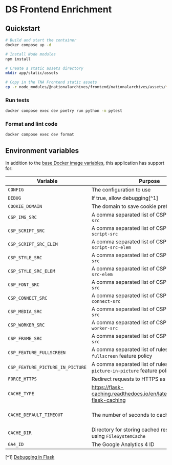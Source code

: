 # DS Frontend Enrichment

## Quickstart

```sh
# Build and start the container
docker compose up -d

# Install Node modules
npm install

# Create a static assets directory
mkdir app/static/assets

# Copy in the TNA Frontend static assets
cp -r node_modules/@nationalarchives/frontend/nationalarchives/assets/* app/static/assets
```

### Run tests

```sh
docker compose exec dev poetry run python -m pytest
```

### Format and lint code

```sh
docker compose exec dev format
```

## Environment variables

In addition to the [base Docker image variables](https://github.com/nationalarchives/docker/blob/main/docker/tna-python/README.md#environment-variables), this application has support for:

| Variable                         | Purpose                                                                     | Default                                                    |
| -------------------------------- | --------------------------------------------------------------------------- | ---------------------------------------------------------- |
| `CONFIG`                         | The configuration to use                                                    | `config.Production`                                        |
| `DEBUG`                          | If true, allow debugging[^1]                                                | `False`                                                    |
| `COOKIE_DOMAIN`                  | The domain to save cookie preferences against                               | _none_                                                     |
| `CSP_IMG_SRC`                    | A comma separated list of CSP rules for `img-src`                           | `'self'`                                                   |
| `CSP_SCRIPT_SRC`                 | A comma separated list of CSP rules for `script-src`                        | `'self'`                                                   |
| `CSP_SCRIPT_SRC_ELEM`            | A comma separated list of CSP rules for `script-src-elem`                   | `'self'`                                                   |
| `CSP_STYLE_SRC`                  | A comma separated list of CSP rules for `style-src`                         | `'self'`                                                   |
| `CSP_STYLE_SRC_ELEM`             | A comma separated list of CSP rules for `style-src-elem`                    | `'self'`                                                   |
| `CSP_FONT_SRC`                   | A comma separated list of CSP rules for `font-src`                          | `'self'`                                                   |
| `CSP_CONNECT_SRC`                | A comma separated list of CSP rules for `connect-src`                       | `'self'`                                                   |
| `CSP_MEDIA_SRC`                  | A comma separated list of CSP rules for `media-src`                         | `'self'`                                                   |
| `CSP_WORKER_SRC`                 | A comma separated list of CSP rules for `worker-src`                        | `'self'`                                                   |
| `CSP_FRAME_SRC`                  | A comma separated list of CSP rules for `frame-src`                         | `'self'`                                                   |
| `CSP_FEATURE_FULLSCREEN`         | A comma separated list of rules for the `fullscreen` feature policy         | `'self'`                                                   |
| `CSP_FEATURE_PICTURE_IN_PICTURE` | A comma separated list of rules for the `picture-in-picture` feature policy | `'self'`                                                   |
| `FORCE_HTTPS`                    | Redirect requests to HTTPS as part of the CSP                               | _none_                                                     |
| `CACHE_TYPE`                     | https://flask-caching.readthedocs.io/en/latest/#configuring-flask-caching   | _none_                                                     |
| `CACHE_DEFAULT_TIMEOUT`          | The number of seconds to cache pages for                                    | production: `3600`, staging: `60`, develop: `1`, test: `1` |
| `CACHE_DIR`                      | Directory for storing cached responses when using `FileSystemCache`         | `/tmp`                                                     |
| `GA4_ID`                         | The Google Analytics 4 ID                                                   | _none_                                                     |

[^1] [Debugging in Flask](https://flask.palletsprojects.com/en/2.3.x/debugging/)

